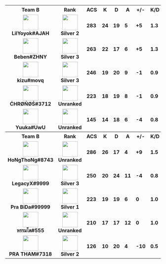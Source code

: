 <table>
  <tr>
    <th align="center">Team B</th>
    <th>Rank
    </th><th title="Average Combat Score">ACS</th>
    <th title="Kills">K</th>
    <th title="Deaths">D</th>
    <th title="Assists">A</th>
    <th title="Kill Difference">+/-</th>
    <th title="Kill/Death Ratio">K/D</th>
    <th title="Average Damage Delta per Second">DDÎ”</th>
    <th>ADR</th>
    <th>HS%</th>
    <th>KAST</th>
    <th>FK</th>
    <th>FD</th>
    <th>MK</th>
  </tr><tr>
      <td align="center">
        <img src="https://titles.trackercdn.com/valorant-api/agents/7f94d92c-4234-0a36-9646-3a87eb8b5c89/displayicon.png" width="50">
        <br>
        <b>
          LilYoyok#AJAH
        </b></td>
      <td align="center">
        <img src="https://trackercdn.com/cdn/tracker.gg/valorant/icons/tiersv2/10.png" width="50">
        <br>
        <b>Silver 2</b>
      </td><td>
        <b>283</b>
      </td>
      <td>
        <b>24</b>
      </td>
      <td>
        <b>19</b>
      </td>
      <td>
        <b>5</b>
      </td>
      <td>
        <b>+5
        </b>
      </td>
      <td>
        <b>1.3</b>
      </td>
      <td>
        <b>32</b>
      </td>
      <td>
        <b>175.7</b>
      </td>
      <td>
        <b>8.0%</b>
      </td>
      <td>
        <b>83.0%</b>
      </td>
      <td>
        <b>3</b>
      </td>
      <td>
        <b>3</b>
      </td>
      <td>
        <b>1</b>
      </td>
    </tr><tr>
      <td align="center">
        <img src="https://titles.trackercdn.com/valorant-api/agents/e370fa57-4757-3604-3648-499e1f642d3f/displayicon.png" width="50">
        <br>
        <b>
          Beben#ZHNY
        </b></td>
      <td align="center">
        <img src="https://trackercdn.com/cdn/tracker.gg/valorant/icons/tiersv2/11.png" width="50">
        <br>
        <b>Silver 3</b>
      </td><td>
        <b>263</b>
      </td>
      <td>
        <b>22</b>
      </td>
      <td>
        <b>17</b>
      </td>
      <td>
        <b>6</b>
      </td>
      <td>
        <b>+5
        </b>
      </td>
      <td>
        <b>1.3</b>
      </td>
      <td>
        <b>52</b>
      </td>
      <td>
        <b>183.5</b>
      </td>
      <td>
        <b>20.9%</b>
      </td>
      <td>
        <b>75.0%</b>
      </td>
      <td>
        <b>1</b>
      </td>
      <td>
        <b>2</b>
      </td>
      <td>
        <b>2</b>
      </td>
    </tr><tr>
      <td align="center">
        <img src="https://titles.trackercdn.com/valorant-api/agents/1dbf2edd-4729-0984-3115-daa5eed44993/displayicon.png" width="50">
        <br>
        <b>
          kizu#movq
        </b></td>
      <td align="center">
        <img src="https://trackercdn.com/cdn/tracker.gg/valorant/icons/tiersv2/11.png" width="50">
        <br>
        <b>Silver 3</b>
      </td><td>
        <b>246</b>
      </td>
      <td>
        <b>19</b>
      </td>
      <td>
        <b>20</b>
      </td>
      <td>
        <b>9</b>
      </td>
      <td>
        <b>-1
        </b>
      </td>
      <td>
        <b>0.9</b>
      </td>
      <td>
        <b>20</b>
      </td>
      <td>
        <b>167.3</b>
      </td>
      <td>
        <b>7.2%</b>
      </td>
      <td>
        <b>75.0%</b>
      </td>
      <td>
        <b>1</b>
      </td>
      <td>
        <b>1</b>
      </td>
      <td>
        <b>0</b>
      </td>
    </tr><tr>
      <td align="center">
        <img src="https://titles.trackercdn.com/valorant-api/agents/f94c3b30-42be-e959-889c-5aa313dba261/displayicon.png" width="50">
        <br>
        <b>
          ĆHRØŃØŚ#3712
        </b></td>
      <td align="center">
        <img src="https://trackercdn.com/cdn/tracker.gg/valorant/icons/tiersv2/0.png" width="50">
        <br>
        <b>Unranked</b>
      </td><td>
        <b>223</b>
      </td>
      <td>
        <b>18</b>
      </td>
      <td>
        <b>19</b>
      </td>
      <td>
        <b>8</b>
      </td>
      <td>
        <b>-1
        </b>
      </td>
      <td>
        <b>0.9</b>
      </td>
      <td>
        <b>4</b>
      </td>
      <td>
        <b>136.2</b>
      </td>
      <td>
        <b>7.5%</b>
      </td>
      <td>
        <b>75.0%</b>
      </td>
      <td>
        <b>2</b>
      </td>
      <td>
        <b>5</b>
      </td>
      <td>
        <b>1</b>
      </td>
    </tr><tr>
      <td align="center">
        <img src="https://titles.trackercdn.com/valorant-api/agents/569fdd95-4d10-43ab-ca70-79becc718b46/displayicon.png" width="50">
        <br>
        <b>
          Yuuka#UwU
        </b></td>
      <td align="center">
        <img src="https://trackercdn.com/cdn/tracker.gg/valorant/icons/tiersv2/0.png" width="50">
        <br>
        <b>Unranked</b>
      </td><td>
        <b>145</b>
      </td>
      <td>
        <b>14</b>
      </td>
      <td>
        <b>18</b>
      </td>
      <td>
        <b>6</b>
      </td>
      <td>
        <b>-4
        </b>
      </td>
      <td>
        <b>0.8</b>
      </td>
      <td>
        <b>-53</b>
      </td>
      <td>
        <b>78.6</b>
      </td>
      <td>
        <b>2.9%</b>
      </td>
      <td>
        <b>62.0%</b>
      </td>
      <td>
        <b>3</b>
      </td>
      <td>
        <b>3</b>
      </td>
      <td>
        <b>1</b>
      </td>
    </tr><tr>
    <th align="center">Team B</th>
    <th>Rank
    </th><th title="Average Combat Score">ACS</th>
    <th title="Kills">K</th>
    <th title="Deaths">D</th>
    <th title="Assists">A</th>
    <th title="Kill Difference">+/-</th>
    <th title="Kill/Death Ratio">K/D</th>
    <th title="Average Damage Delta per Second">DDÎ”</th>
    <th>ADR</th>
    <th>HS%</th>
    <th>KAST</th>
    <th>FK</th>
    <th>FD</th>
    <th>MK</th>
  </tr><tr>
      <td align="center">
        <img src="https://titles.trackercdn.com/valorant-api/agents/add6443a-41bd-e414-f6ad-e58d267f4e95/displayicon.png" width="50">
        <br>
        <b>
          HoNgThoNg#8743
        </b></td>
      <td align="center">
        <img src="https://trackercdn.com/cdn/tracker.gg/valorant/icons/tiersv2/0.png" width="50">
        <br>
        <b>Unranked</b>
      </td><td>
        <b>286</b>
      </td>
      <td>
        <b>26</b>
      </td>
      <td>
        <b>17</b>
      </td>
      <td>
        <b>4</b>
      </td>
      <td>
        <b>+9
        </b>
      </td>
      <td>
        <b>1.5</b>
      </td>
      <td>
        <b>22</b>
      </td>
      <td>
        <b>173.7</b>
      </td>
      <td>
        <b>8.2%</b>
      </td>
      <td>
        <b>75.0%</b>
      </td>
      <td>
        <b>4</b>
      </td>
      <td>
        <b>1</b>
      </td>
      <td>
        <b>0</b>
      </td>
    </tr><tr>
      <td align="center">
        <img src="https://titles.trackercdn.com/valorant-api/agents/1dbf2edd-4729-0984-3115-daa5eed44993/displayicon.png" width="50">
        <br>
        <b>
          LegacyX#9999
        </b></td>
      <td align="center">
        <img src="https://trackercdn.com/cdn/tracker.gg/valorant/icons/tiersv2/11.png" width="50">
        <br>
        <b>Silver 3</b>
      </td><td>
        <b>250</b>
      </td>
      <td>
        <b>20</b>
      </td>
      <td>
        <b>24</b>
      </td>
      <td>
        <b>11</b>
      </td>
      <td>
        <b>-4
        </b>
      </td>
      <td>
        <b>0.8</b>
      </td>
      <td>
        <b>-26</b>
      </td>
      <td>
        <b>140.9</b>
      </td>
      <td>
        <b>6.2%</b>
      </td>
      <td>
        <b>88.0%</b>
      </td>
      <td>
        <b>6</b>
      </td>
      <td>
        <b>5</b>
      </td>
      <td>
        <b>1</b>
      </td>
    </tr><tr>
      <td align="center">
        <img src="https://titles.trackercdn.com/valorant-api/agents/1e58de9c-4950-5125-93e9-a0aee9f98746/displayicon.png" width="50">
        <br>
        <b>
          Pra BiDa#99999
        </b></td>
      <td align="center">
        <img src="https://trackercdn.com/cdn/tracker.gg/valorant/icons/tiersv2/9.png" width="50">
        <br>
        <b>Silver 1</b>
      </td><td>
        <b>223</b>
      </td>
      <td>
        <b>19</b>
      </td>
      <td>
        <b>19</b>
      </td>
      <td>
        <b>6</b>
      </td>
      <td>
        <b>0
        </b>
      </td>
      <td>
        <b>1.0</b>
      </td>
      <td>
        <b>-1</b>
      </td>
      <td>
        <b>140.8</b>
      </td>
      <td>
        <b>6.6%</b>
      </td>
      <td>
        <b>62.0%</b>
      </td>
      <td>
        <b>2</b>
      </td>
      <td>
        <b>1</b>
      </td>
      <td>
        <b>2</b>
      </td>
    </tr><tr>
      <td align="center">
        <img src="https://titles.trackercdn.com/valorant-api/agents/e370fa57-4757-3604-3648-499e1f642d3f/displayicon.png" width="50">
        <br>
        <b>
          หรรมโต#555
        </b></td>
      <td align="center">
        <img src="https://trackercdn.com/cdn/tracker.gg/valorant/icons/tiersv2/0.png" width="50">
        <br>
        <b>Unranked</b>
      </td><td>
        <b>210</b>
      </td>
      <td>
        <b>17</b>
      </td>
      <td>
        <b>17</b>
      </td>
      <td>
        <b>12</b>
      </td>
      <td>
        <b>0
        </b>
      </td>
      <td>
        <b>1.0</b>
      </td>
      <td>
        <b>19</b>
      </td>
      <td>
        <b>149.9</b>
      </td>
      <td>
        <b>13.3%</b>
      </td>
      <td>
        <b>67.0%</b>
      </td>
      <td>
        <b>1</b>
      </td>
      <td>
        <b>3</b>
      </td>
      <td>
        <b>0</b>
      </td>
    </tr><tr>
      <td align="center">
        <img src="https://titles.trackercdn.com/valorant-api/agents/cc8b64c8-4b25-4ff9-6e7f-37b4da43d235/displayicon.png" width="50">
        <br>
        <b>
          PRA THAM#7318
        </b></td>
      <td align="center">
        <img src="https://trackercdn.com/cdn/tracker.gg/valorant/icons/tiersv2/10.png" width="50">
        <br>
        <b>Silver 2</b>
      </td><td>
        <b>126</b>
      </td>
      <td>
        <b>10</b>
      </td>
      <td>
        <b>20</b>
      </td>
      <td>
        <b>4</b>
      </td>
      <td>
        <b>-10
        </b>
      </td>
      <td>
        <b>0.5</b>
      </td>
      <td>
        <b>-69</b>
      </td>
      <td>
        <b>81.3</b>
      </td>
      <td>
        <b>10.0%</b>
      </td>
      <td>
        <b>46.0%</b>
      </td>
      <td>
        <b>1</b>
      </td>
      <td>
        <b>0</b>
      </td>
      <td>
        <b>0</b>
      </td>
    </tr></table>
